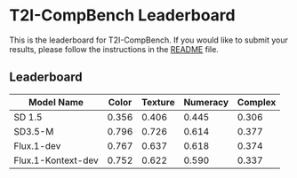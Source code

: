 # T2I-CompBench Leaderboard

This is the leaderboard for T2I-CompBench. If you would like to submit your results, please follow the instructions in the [README](./README.md) file.

## Leaderboard

| Model Name         | Color | Texture | Numeracy | Complex |
| ------------------ | ----- | ------- | -------- | ------- |
| SD 1.5             | 0.356 | 0.406   | 0.445    | 0.306   |
| SD3.5-M            | 0.796 | 0.726   | 0.614    | 0.377   |
| Flux.1-dev         | 0.767 | 0.637   | 0.618    | 0.374   |
| Flux.1-Kontext-dev | 0.752 | 0.622   | 0.590    | 0.337   |
